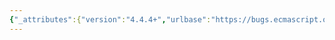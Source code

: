 ```yaml
---
{"_attributes":{"version":"4.4.4+","urlbase":"https://bugs.ecmascript.org/","maintainer":"dherman@mozilla.com"},"bug":{"bug_id":772,"creation_ts":"2012-10-09 14:29:00 -0700","short_desc":"Introduce additional date/time formats to the spec for DateTimeFormat object","delta_ts":"2012-10-16 15:10:52 -0700","product":"Internationalization - ECMA-402","component":"Specification","version":"Edition 2.0 proposals","rep_platform":"All","op_sys":"All","bug_status":"CONFIRMED","bug_severity":"enhancement","everconfirmed":true,"reporter":{"uid":"cira","name":"Nebojša Ćirić"},"assigned_to":{"uid":"ecmascriptbugs","name":"Norbert"},"long_desc":[{"commentid":1907,"comment_count":0,"who":{"uid":"cira","name":"Nebojša Ćirić"},"bug_when":"2012-10-09 14:29:48 -0700","thetext":"We currently require only 7 date/time patterns in the spec. We should extend that list to make expectations more stable.\n\nDecision is to wait and see what the user feedback is."}]}}
---
```

